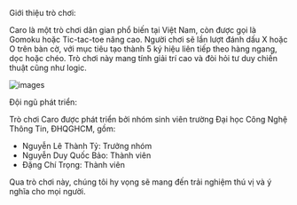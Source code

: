 Giới thiệu trò chơi:

Caro là một trò chơi dân gian phổ biến tại Việt Nam, còn được gọi là Gomoku hoặc Tic-tac-toe nâng cao. Người chơi sẽ lần lượt đánh dấu X hoặc O trên bàn cờ, với mục tiêu tạo thành 5 ký hiệu liên tiếp theo hàng ngang, dọc hoặc chéo. Trò chơi này mang tính giải trí cao và đòi hỏi tư duy chiến thuật cũng như logic.

![images](https://github.com/user-attachments/assets/641c778b-792e-4cb9-a0c8-7915740d4eed)

Đội ngũ phát triển:

Trò chơi Caro được phát triển bởi nhóm sinh viên trường Đại học Công Nghệ Thông Tin, ĐHQGHCM, gồm:

- Nguyễn Lê Thành Tỷ: Trưởng nhóm
- Nguyễn Duy Quốc Bảo: Thành viên
- Đặng Chí Trọng: Thành viên

Qua trò chơi này, chúng tôi hy vọng sẽ mang đến trải nghiệm thú vị và ý nghĩa cho mọi người.
